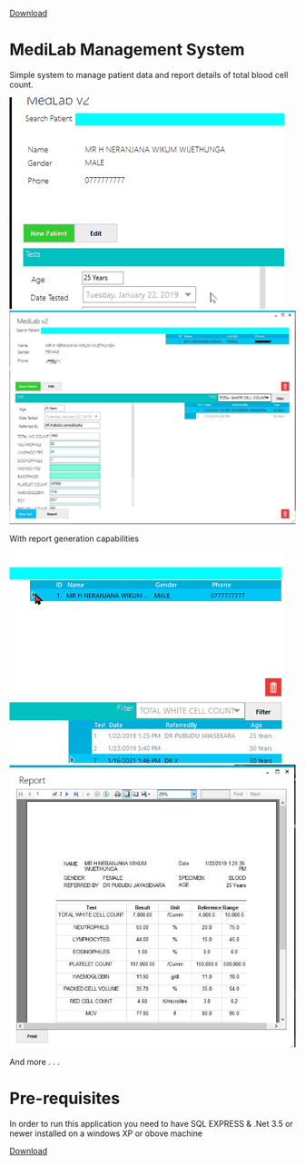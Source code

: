 [Download](https://github.com/LKNera/MediLabManagementSystem/releases/download/v1.0/MediLabManagementSystem-release.zip)

# MediLab Management System
Simple system to manage patient data and report details of total blood cell count.

![alt text](screenshots/patients.gif)
![alt text](screenshots/main.JPG)

With report generation capabilities

![alt text](screenshots/testReports.gif)
![alt text](screenshots/Full_Report.JPG)

And more . . .

# Pre-requisites

In order to run this application you need to have SQL EXPRESS & .Net 3.5 or newer installed on a windows XP or obove machine

[Download](https://github.com/LKNera/MediLabManagementSystem/releases/download/v1.0/MediLabManagementSystem-release.zip)
